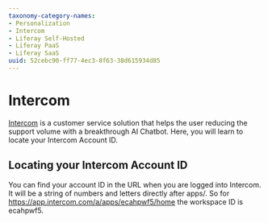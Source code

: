 ```yaml
---
taxonomy-category-names:
- Personalization
- Intercom
- Liferay Self-Hosted
- Liferay PaaS
- Liferay SaaS
uuid: 52cebc90-ff77-4ec3-8f63-38d615934d85
---
```

# Intercom

[Intercom](https://www.intercom.com/) is a customer service solution that helps the user reducing the support volume with a breakthrough AI Chatbot. Here, you will learn to locate your Intercom Account ID.

## Locating your Intercom Account ID

You can find your account ID in the URL when you are logged into Intercom. It will be a string of numbers and letters directly after apps/. So for https://app.intercom.com/a/apps/ecahpwf5/home the workspace ID is ecahpwf5.